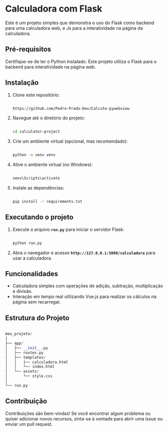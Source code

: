 # Calculadora com Flask

Este é um projeto simples que demonstra o uso do Flask como backend para uma calculadora web, e Js para a interatividade na página da calculadora.

## **Pré-requisitos**

Certifique-se de ter o Python instalado. Este projeto utiliza o Flask para o backend para interatividade na página web.

## **Instalação**

1. Clone este repositório:
    
    ```bash
    
    https://github.com/Pedro-Prado-Dev/Calcute-pywebview
    
    ```
    
2. Navegue até o diretório do projeto:
    
    ```bash
    
    cd calculator-project
    
    ```
    
3. Crie um ambiente virtual (opcional, mas recomendado):
    
    ```bash
    
    python -m venv venv
    
    ```
    
4. Ative o ambiente virtual (no Windows):
    
    ```bash
    
    venv\Scripts\activate
    
    ```
    
5. Instale as dependências:
    
    ```bash
    
    pip install -r requirements.txt
    
    ```
    

## **Executando o projeto**

1. Execute o arquivo **`run.py`** para iniciar o servidor Flask:
    
    ```bash
    
    python run.py
    
    ```
    
2. Abra o navegador e acesse **`http://127.0.0.1:5000/calculadora`** para usar a calculadora.

## **Funcionalidades**

- Calculadora simples com operações de adição, subtração, multiplicação e divisão.
- Interação em tempo real utilizando Vue.js para realizar os cálculos na página sem recarregar.

## **Estrutura do Projeto**

```python

meu_projeto/
│
├── app/
│   ├── __init__.py
│   ├── routes.py
│   ├── templates/
│   │   ├── calculadora.html
│   │   └── index.html
│   └── assets/
│       └── style.css
│
└── run.py

```

## **Contribuição**

Contribuições são bem-vindas! Se você encontrar algum problema ou quiser adicionar novos recursos, sinta-se à vontade para abrir uma issue ou enviar um pull request.
